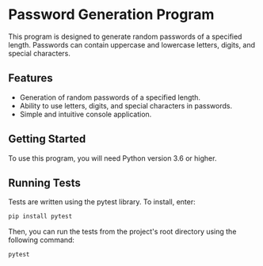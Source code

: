 # Password Generation Program

This program is designed to generate random passwords of a specified length. Passwords can contain uppercase and lowercase letters, digits, and special characters.

## Features

- Generation of random passwords of a specified length.
- Ability to use letters, digits, and special characters in passwords.
- Simple and intuitive console application.

## Getting Started

To use this program, you will need Python version 3.6 or higher.

## Running Tests

Tests are written using the pytest library. To install, enter:
```bash
pip install pytest
```
Then, you can run the tests from the project's root directory using the following command:
```bash
pytest
```